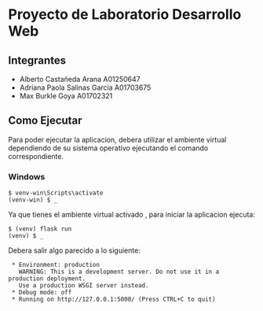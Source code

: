 # Proyecto de Laboratorio Desarrollo Web

## Integrantes
* Alberto Castañeda Arana A01250647
* Adriana Paola Salinas García A01703675
* Max Burkle Goya A01702321

## Como Ejecutar
Para poder ejecutar la aplicacion, debera utilizar el ambiente virtual dependiendo de su sistema operativo ejecutando el comando correspondiente.

### Windows
```
$ venv-win\Scripts\activate
(venv-win) $ _
```

Ya que tienes el ambiente virtual activado , para iniciar la aplicacion ejecuta: 
```
$ (venv) flask run
(venv) $ _
```

Debera salir algo parecido a lo siguiente:
```
 * Environment: production
   WARNING: This is a development server. Do not use it in a production deployment.
   Use a production WSGI server instead.
 * Debug mode: off
 * Running on http://127.0.0.1:5000/ (Press CTRL+C to quit)
```

